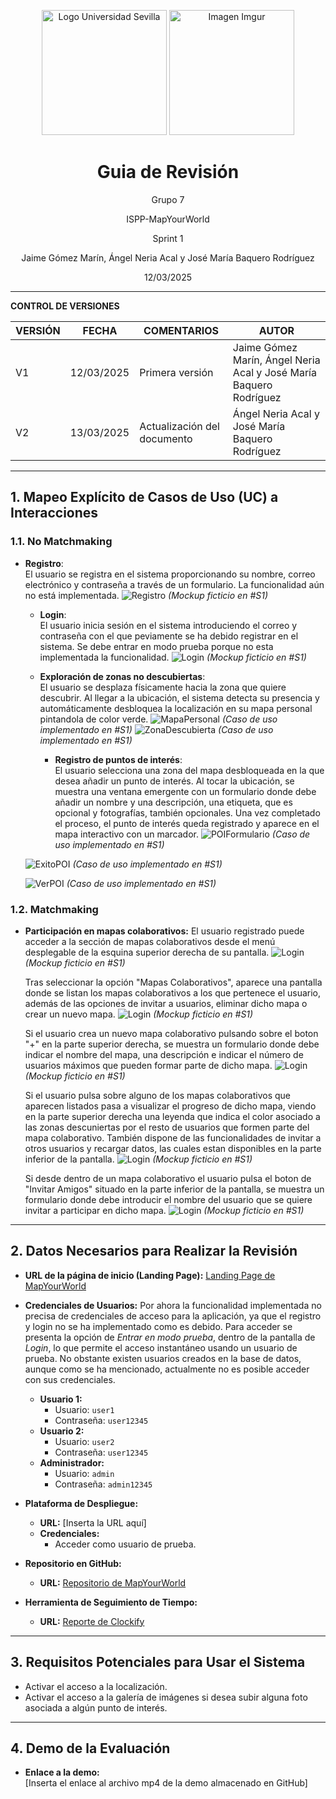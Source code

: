 <p align="center">
  <img src="https://www.ucm.es/al-acmes/file/logo-universidad-sevilla/?ver" alt="Logo Universidad Sevilla" width="200" height="200">
  <img src="https://i.imgur.com/vlzkG4H.png" alt="Imagen Imgur" width="auto" height="200">
</p>

<h1 align="center">Guia de Revisión</h1>

<p align="center">
    Grupo 7
</p>
<p align="center">
    ISPP-MapYourWorld
</p>
<p align="center">
    Sprint 1
</p>
<p align="center">
    Jaime Gómez Marín, Ángel Neria Acal y José María Baquero Rodríguez
</p>

<p align="center">
    12/03/2025
</p>

---
**CONTROL DE VERSIONES**

| VERSIÓN | FECHA     | COMENTARIOS              | AUTOR              |
|---------|-----------|--------------------------|--------------------|
| V1      | 12/03/2025| Primera versión          | Jaime Gómez Marín, Ángel Neria Acal y José María Baquero Rodríguez     |
| V2      | 13/03/2025| Actualización del documento| Ángel Neria Acal y José María Baquero Rodríguez

---
## 1. Mapeo Explícito de Casos de Uso (UC) a Interacciones


### 1.1. No Matchmaking

- **Registro**:  
  El usuario se registra en el sistema proporcionando su nombre, correo electrónico y contraseña a través de un formulario. La funcionalidad aún no está implementada.
  ![Registro](./Images/Registro.png)
  *(Mockup ficticio en #S1)*

  - **Login**:  
  El usuario inicia sesión en el sistema introduciendo el correo y contraseña con el que peviamente se ha debido registrar en el sistema. Se debe entrar en modo prueba porque no esta implementada la funcionalidad.
  ![Login](./Images/Login.png)
  *(Mockup ficticio en #S1)*

  - **Exploración de zonas no descubiertas**:  
  El usuario se desplaza físicamente hacia la zona que quiere descubrir. Al llegar a la ubicación, el sistema detecta su presencia y automáticamente desbloquea la localización en su mapa personal pintandola de color verde.
  ![MapaPersonal](./Images/MapaPersonal.png)
  *(Caso de uso implementado en #S1)*
  ![ZonaDescubierta](./Images/ZonaDescubierta.png)
  *(Caso de uso implementado en #S1)*

    - **Registro de puntos de interés**:  
  El usuario selecciona una zona del mapa desbloqueada en la que desea añadir un punto de interés. Al tocar la ubicación, se muestra una ventana emergente con un formulario donde debe añadir un nombre y una descripción, una etiqueta, que es opcional y fotografías, también opcionales. Una vez completado el proceso, el punto de interés queda registrado y aparece en el mapa interactivo con un marcador.
  ![POIFormulario](./Images/POIFormulario.png)
  *(Caso de uso implementado en #S1)*

  ![ExitoPOI](./Images/exitoPOI.png)
  *(Caso de uso implementado en #S1)*

  ![VerPOI](./Images/verPOI.png)
  *(Caso de uso implementado en #S1)*


### 1.2. Matchmaking


- **Participación en mapas colaborativos:**
  El usuario registrado puede acceder a la sección de mapas colaborativos desde el menú desplegable de la esquina superior derecha de su pantalla.
  ![Login](./Images/MenuMapColab.png)
  *(Mockup ficticio en #S1)*
  
  Tras seleccionar la opción "Mapas Colaborativos", aparece una pantalla donde se listan los mapas colaborativos a los que pertenece el usuario, además de las opciones de invitar a usuarios, eliminar dicho mapa o crear un nuevo mapa.
  ![Login](./Images/MenusDesplMapaColab.png)
  *(Mockup ficticio en #S1)*

  Si el usuario crea un nuevo mapa colaborativo pulsando sobre el boton "+" en la parte superior derecha, se muestra un formulario donde debe indicar el nombre del mapa, una descripción e indicar el número de usuarios máximos  que pueden formar parte de dicho mapa.
  ![Login](./Images/crearMapaColab.png)
  *(Mockup ficticio en #S1)*

  Si el usuario pulsa sobre alguno de los mapas colaborativos que aparecen listados pasa a visualizar el progreso de dicho mapa, viendo en la parte superior derecha una leyenda que indica el color asociado a las zonas descuniertas por el resto de usuarios que formen parte del mapa colaborativo. También dispone de las funcionalidades de invitar a otros usuarios y recargar datos, las cuales estan disponibles en la parte inferior de la pantalla.
  ![Login](./Images/verMapaColab.png)
  *(Mockup ficticio en #S1)*

  Si desde dentro de un mapa colaborativo el usuario pulsa el boton de "Invitar Amigos" situado en la parte inferior de la pantalla, se muestra un formulario donde debe introducir el nombre del usuario que se quiere invitar a participar en dicho mapa.
  ![Login](./Images/invitarMapaColab.png)
  *(Mockup ficticio en #S1)*
  
  

---

## 2. Datos Necesarios para Realizar la Revisión

- **URL de la página de inicio (Landing Page):** [Landing Page de MapYourWorld](https://mapyourworld.netlify.app/)  
  

- **Credenciales de Usuarios:**
  Por ahora la funcionalidad implementada no precisa de credenciales de acceso para la aplicación, ya que el registro y login no se ha implementado como es debido. Para acceder se presenta la opción de *Entrar en modo prueba*, dentro de la pantalla de *Login*, lo que permite el acceso instantáneo usando un usuario de prueba. No obstante existen usuarios creados en la base de datos, aunque como se ha mencionado, actualmente no es posible acceder con sus credenciales.

  - **Usuario 1:**  
    - Usuario: `user1`  
    - Contraseña: `user12345`
  - **Usuario 2:**  
    - Usuario: `user2`  
    - Contraseña: `user12345`
  - **Administrador:**  
    - Usuario: `admin`  
    - Contraseña: `admin12345`

- **Plataforma de Despliegue:**
  - **URL:** [Inserta la URL aquí]  
  - **Credenciales:**  
    - Acceder como usuario de prueba.


- **Repositorio en GitHub:**  
  - **URL:** [Repositorio de MapYourWorld](https://github.com/ISPP-Grupo-7/MapYourWorld)

- **Herramienta de Seguimiento de Tiempo:**
  - **URL:** [Reporte de Clockify](https://app.clockify.me/shared/67d1d4ef61753b24b9d8d838)  
  

---

## 3. Requisitos Potenciales para Usar el Sistema

- Activar el acceso a la localización.
- Activar el acceso a la galería de imágenes si desea subir alguna foto asociada a algún punto de interés.

---

## 4. Demo de la Evaluación

- **Enlace a la demo:**  
  [Inserta el enlace al archivo mp4 de la demo almacenado en GitHub]
